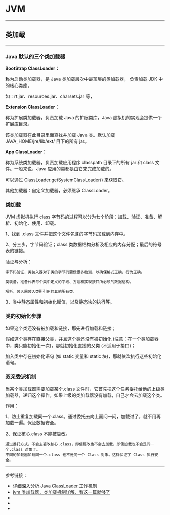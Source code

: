 # JVM

---

## 类加载

---

### Java 默认的三个类加载器

**BootStrap ClassLoader：**

称为启动类加载器，是 Java 类加载层次中最顶层的类加载器， 负责加载 JDK 中的核心类库，

如：rt.jar、resources.jar、charsets.jar 等，

**Extension ClassLoader：**

称为扩展类加载器，负责加载 Java 的扩展类库，Java 虚拟机的实现会提供一个扩展库目录。

该类加载器在此目录里面查找并加载 Java 类。默认加载 JAVA_HOME/jre/lib/ext/ 目下的所有 jar。

**App ClassLoader：**

称为系统类加载器，负责加载应用程序 classpath 目录下的所有 jar 和 class 文件。一般来说，Java 应用的类都是由它来完成加载的。

可以通过 ClassLoader.getSystemClassLoader() 来获取它。

其他加载器：自定义加载器，必须继承 ClassLoader。

### 类加载

JVM 虚拟机执行 class 字节码的过程可以分为七个阶段：加载、验证、准备、解析、初始化、使用、卸载。

1、找到 .class 文件并把这个文件包含的字节码加载到内存中。

2、分三步，字节码验证；class 类数据结构分析及相应的内存分配；最后的符号表的链接。

验证与分析：

    字节码验证，类装入器对于类的字节码要做很多检测，以确保格式正确，行为正确。

    类装备，准备代表每个类中定义的字段、方法和实现接口所必须的数据结构。

    解析，装入器装入类所引用的其他所有类。

3、类中静态属性和初始化赋值，以及静态块的执行等。

### 类的初始化步骤

如果这个类还没有被加载和链接，那先进行加载和链接；

假如这个类存在直接父类，并且这个类还没有被初始化 (注意：在一个类加载器中，类只能初始化一次)，那就初始化直接的父类 (不适用于接口)；

加入类中存在初始化语句 (如 static 变量和 static 块)，那就依次执行这些初始化语句。

### 双亲委派机制

当某个类加载器需要加载某个.class 文件时，它首先把这个任务委托给他的上级类加载器，递归这个操作，如果上级的类加载器没有加载，自己才会去加载这个类。

作用：

1、防止重复加载同一个.class。通过委托去向上面问一问，加载过了，就不用再加载一遍。保证数据安全。

2、保证核心.class 不能被篡改。

    通过委托方式，不会去篡改核心.class，即使篡改也不会去加载，即使加载也不会是同一个.class 对象了。
    不同的加载器加载同一个.class 也不是同一个 Class 对象。这样保证了 Class 执行安全。

---

参考链接：

- [详细深入分析 Java ClassLoader 工作机制](https://segmentfault.com/a/1190000008491597)
- [jvm 类加载器，类加载机制详解，看这一篇就够了](https://segmentfault.com/a/1190000037574626)
- []()
- []()
- []()
